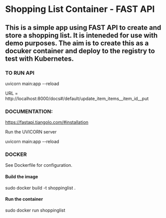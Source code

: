 # Shopping List Container - FAST API
## This is a simple app using FAST API to create and store a shopping list. It is inteneded for use with demo purposes. The aim is to create this as a docuker container and deploy to the registry to test with Kubernetes.


### TO RUN API

uvicorn main:app --reload

URL = http://localhost:8000/docs#/default/update_item_items__item_id__put


### DOCUMENTATION:

https://fastapi.tiangolo.com/#installation

Run the UVICORN server

uvicorn main:app --reload

### DOCKER

See Dockerfile for configuration.

#### Build the image

sudo docker build -t shoppinglist .

#### Run the container

sudo docker run shoppinglist
